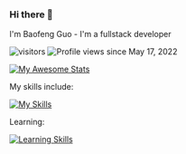 ### Hi there 👋

I'm Baofeng Guo - I'm a fullstack developer

![visitors](https://visitor-badge.glitch.me/badge?page_id=magickw&left_color=green&right_color=red) 
![Profile views](https://gpvc.arturio.dev/magickw) since May 17, 2022

[![My Awesome Stats](https://awesome-github-stats.azurewebsites.net/user-stats/magickw)](https://git.io/awesome-stats-card)


My skills include:

[![My Skills](https://skillicons.dev/icons?i=html,css,js,jquery,mysql,mongodb,nodejs,react,redux,regex,express,bootstrap,git,graphql,materialui,tailwind,vscode,heroku,md,firebase,sass,apollo&perline=10)](https://skillicons.dev)


Learning:

[![Learning Skills](https://skillicons.dev/icons?i=py,cpp&perline=10)](https://skillicons.dev)
